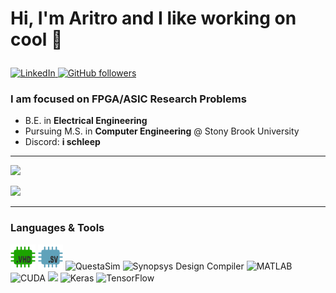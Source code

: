 <!-- Hero --> <h1>
Hi, I'm Aritro and I like working on cool 💩
</h1>

<p>
  <a href="https://www.linkedin.com/in/arisark/">
    <img alt="LinkedIn" src="https://img.shields.io/badge/LinkedIn-Connect-blue?style=for-the-badge&logo=linkedin">
  </a>
  <a href="https://github.com/asarkar8400?tab=followers">
    <img alt="GitHub followers" src="https://img.shields.io/github/followers/asarkar8400?label=Followers&style=for-the-badge">
  </a>
</p>

### I am focused on FPGA/ASIC Research Problems

- B.E. in **Electrical Engineering**
- Pursuing M.S. in **Computer Engineering** @ Stony Brook University
- Discord: **i schleep**

---
<!-- GitHub Readme Stats -->
<p>
  <img height="170"
       src="https://github-readme-stats.vercel.app/api/top-langs/?username=asarkar8400&layout=compact&theme=dark&hide=Jupyter%20Notebook&langs_count=8" />
</p>

<!-- Profile Summary Cards -->
<p>
  <img
    src="https://github-profile-summary-cards.vercel.app/api/cards/profile-details?username=asarkar8400&theme=github_dark" />
</p>

---

### Languages & Tools
<p>
  <!-- HDL logos -->
  <img src="https://raw.githubusercontent.com/marianoolmos/hdl_logos/refs/heads/main/vhdl_logo_color.png" height="40" alt="VHDL"/>
  <img src="https://raw.githubusercontent.com/marianoolmos/hdl_logos/refs/heads/main/systemverilog_logo_color.png" height="40" alt="SystemVerilog"/>
  <img src="https://gitlab.com/uploads/-/system/project/avatar/52703280/QuestaSim.png" height="40" alt="QuestaSim"/>
  <img src="https://companieslogo.com/img/orig/SNPS-d0ea4223.png?t=1720244494" height="40" alt="Synopsys Design Compiler"/>

  
  <!-- General programming -->
  <img src="https://upload.wikimedia.org/wikipedia/commons/2/21/Matlab_Logo.png" height="40" alt="MATLAB"/>
  <img src="https://www.svgrepo.com/show/373541/cuda.svg" height="40" alt="CUDA"/>
  <img src="https://skillicons.dev/icons?i=python,c,cpp,linux,vscode" height="40"/>
  

  <!-- ML frameworks -->
  <img src="https://raw.githubusercontent.com/valohai/ml-logos/master/keras.svg" height="40" alt="Keras"/>
  <img src="https://raw.githubusercontent.com/valohai/ml-logos/master/tensorflow.svg" height="40" alt="TensorFlow"/>
</p>
